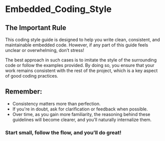 # Embedded_Coding_Style

## The Important Rule
This coding style guide is designed to help you write clean, consistent, and maintainable embedded code. However, if any part of this guide feels unclear or overwhelming, don’t stress!

The best approach in such cases is to imitate the style of the surrounding code or follow the examples provided. By doing so, you ensure that your work remains consistent with the rest of the project, which is a key aspect of good coding practices.

## Remember:

- Consistency matters more than perfection.
- If you're in doubt, ask for clarification or feedback when possible.
- Over time, as you gain more familiarity, the reasoning behind these guidelines will become clearer, and you’ll naturally internalize them.

### Start small, follow the flow, and you’ll do great!














































































